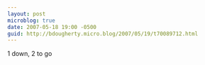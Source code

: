 ```yaml
---
layout: post
microblog: true
date: 2007-05-18 19:00 -0500
guid: http://bdougherty.micro.blog/2007/05/19/t70089712.html
---
```

1 down, 2 to go
